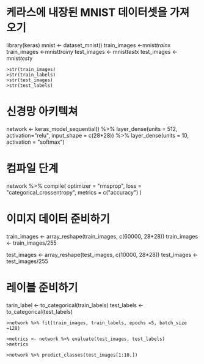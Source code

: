 # 케라스에 내장된 MNIST 데이터셋을 가져오기

library(keras)
mnist <- dataset_mnist()
train_images <-mnist$train$x
train_images <-mnist$train$y
test_images <- mnist$test$x
test_images <- mnist$test$y

```
>str(train_images)
>str(train_labels)
>str(test_images)
>str(test_labels)
```
# 신경망 아키텍쳐
network <- keras_model_sequential() %>%
  layer_dense(units = 512, activation="relu", input_shape = c(28*28)) %>%
  layer_dense(units = 10, activation = "softmax")
  
  
# 컴파일 단계
network %>% compile(
  optimizer = "rmsprop",
  loss = "categorical_crossentropy",
  metrics = c("accuracy")
)

# 이미지 데이터 준비하기
train_images <- array_reshape(train_images, c(60000, 28*28))
train_images <- train_images/255

test_images <- array_reshape(test_images, c(10000, 28*28))
test_images <- test_images/255

# 레이블 준비하기
tarin_label <- to_categorical(train_labels)
test_labels <- to_categorical(test_labels)

```
>network %>% fit(train_images, train_labels, epochs =5, batch_size =128)
```
```
>metrics <- network %>% evaluate(test_images, test_labels)
>metrics
```
```
>network %>% predict_classes(test_images[1:10,])
```
